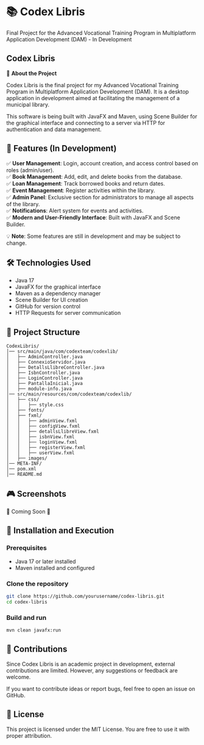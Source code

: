 # 📚 **Codex Libris**  

Final Project for the Advanced Vocational Training Program in Multiplatform Application Development (DAM) - In Development  

## **Codex Libris**  
📌 **About the Project**  

Codex Libris is the final project for my Advanced Vocational Training Program in Multiplatform Application Development (DAM). It is a desktop application in development aimed at facilitating the management of a municipal library.  

This software is being built with JavaFX and Maven, using Scene Builder for the graphical interface and connecting to a server via HTTP for authentication and data management.  

## 🚀 **Features (In Development)**  

✅ **User Management**: Login, account creation, and access control based on roles (admin/user).  
✅ **Book Management**: Add, edit, and delete books from the database.  
✅ **Loan Management**: Track borrowed books and return dates.  
✅ **Event Management**: Register activities within the library.  
✅ **Admin Panel**: Exclusive section for administrators to manage all aspects of the library.  
✅ **Notifications**: Alert system for events and activities.  
✅ **Modern and User-Friendly Interface**: Built with JavaFX and Scene Builder.  

💡 **Note**: Some features are still in development and may be subject to change.  

## 🛠️ **Technologies Used**  

- Java 17  
- JavaFX for the graphical interface  
- Maven as a dependency manager  
- Scene Builder for UI creation  
- GitHub for version control  
- HTTP Requests for server communication  

## 📂 **Project Structure**  

```
CodexLibris/
│── src/main/java/com/codexteam/codexlib/
│   ├── AdminController.java   
│   ├── ConnexioServidor.java  
│   ├── DetallsLlibreController.java  
│   ├── IsbnController.java  
│   ├── LoginController.java  
│   ├── PantallaInicial.java  
│   ├── module-info.java  
│── src/main/resources/com/codexteam/codexlib/
│   ├── css/                   
│   │   ├── style.css          
│   ├── fonts/                 
│   ├── fxml/                  
│   │   ├── adminView.fxml     
│   │   ├── configView.fxml    
│   │   ├── detallsLlibreView.fxml  
│   │   ├── isbnView.fxml      
│   │   ├── loginView.fxml     
│   │   ├── registerView.fxml  
│   │   ├── userView.fxml      
│   ├── images/                
│── META-INF/                  
│── pom.xml                    
│── README.md                  
```

## 🎮 **Screenshots**  

🚧 Coming Soon 🚧  

## 🔧 **Installation and Execution**  

### **Prerequisites**  

- Java 17 or later installed  
- Maven installed and configured  

### **Clone the repository**  

```sh
git clone https://github.com/yourusername/codex-libris.git
cd codex-libris
```

### **Build and run**  

```sh
mvn clean javafx:run
```

## 📌 **Contributions**  

Since Codex Libris is an academic project in development, external contributions are limited. However, any suggestions or feedback are welcome.  

If you want to contribute ideas or report bugs, feel free to open an issue on GitHub.  

## 📝 **License**  

This project is licensed under the MIT License. You are free to use it with proper attribution.  
